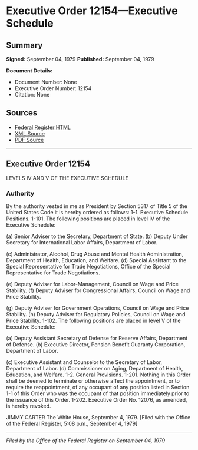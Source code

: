 # Executive Order 12154—Executive Schedule

## Summary

**Signed:** September 04, 1979
**Published:** September 04, 1979

**Document Details:**
- Document Number: None
- Executive Order Number: 12154
- Citation: None

## Sources
- [Federal Register HTML](https://www.presidency.ucsb.edu/documents/executive-order-12154-executive-schedule)
- [XML Source](None)
- [PDF Source](None)

---

## Executive Order 12154

LEVELS IV AND V OF THE EXECUTIVE
SCHEDULE
### Authority

By the authority vested in me as President by Section 5317 of Title 5 of the United States Code it is hereby ordered as follows:
1-1. Executive Schedule Positions.
1-101. The following positions are placed in level IV of the Executive Schedule:

(a) Senior Adviser to the Secretary, Department of State.
(b) Deputy Under Secretary for International Labor Affairs, Department of Labor.

(c) Administrator, Alcohol, Drug Abuse and Mental Health Administration, Department of Health, Education, and Welfare.
(d) Special Assistant to the Special Representative for Trade Negotiations, Office of the Special Representative for Trade Negotiations.

(e) Deputy Adviser for Labor-Management, Council on Wage and Price Stability.
(f) Deputy Adviser for Congressional Affairs, Council on Wage and Price Stability.

(g) Deputy Adviser for Government Operations, Council on Wage and Price Stability.
(h) Deputy Adviser for Regulatory Policies, Council on Wage and Price Stability.
1-102. The following positions are placed in level V of the Executive Schedule:

(a) Deputy Assistant Secretary of Defense for Reserve Affairs, Department of Defense.
(b) Executive Director, Pension Benefit Guaranty Corporation, Department of Labor.

(c) Executive Assistant and Counselor to the Secretary of Labor, Department of Labor.
(d) Commissioner on Aging, Department of Health, Education, and Welfare.
1-2. General Provisions.
1-201. Nothing in this Order shall be deemed to terminate or otherwise affect the appointment, or to require the reappointment, of any occupant of any position listed in Section 1-1 of this Order who was the occupant of that position immediately prior to the issuance of this Order.
1-202. Executive Order No. 12076, as amended, is hereby revoked.

JIMMY CARTER
The White House,
September 4, 1979.
[Filed with the Office of the Federal Register, 5:08 p.m., September 4, 1979]

---

*Filed by the Office of the Federal Register on September 04, 1979*
